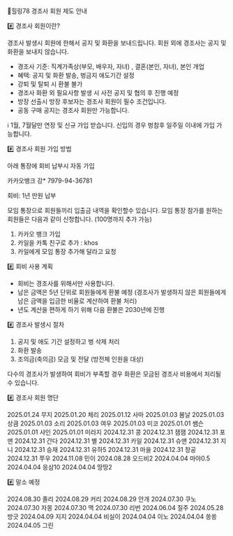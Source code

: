 🌈힐링78 경조사 회원 제도 안내 

#️⃣ 경조사 회원이란? 

경조사 발생시 회원에 한해서 공지 및 화환을 보내드립니다. 
회원 외에 경조사는 공지 및 화환을 보내지 않습니다. 

- 경조사 기준: 직계가족상(부모, 배우자, 자녀) , 결혼(본인, 자녀), 본인 개업
- 혜택: 공지 및 화환 발송, 벙금지 애도기간 설정
- 강퇴 및 탈퇴 시 환불 불가
- 경조사 화환 외 필요사항 발생 시 사전 공지 및 협의 후 진행 예정 
- 방장 선출시 방장 후보자는 경조사 회원이 필수 조건입니다.
- 공동 구매 공지는 경조사 회원만 가능합니다.

ℹ️ 1월, 7월달만 연장 및 신규 가입 받습니다.
신입의 경우 벙참후 일주일 이내에 가입 가능합니다. 

#️⃣ 경조사 회원 가입 방법

아래 통장에 회비 납부시 자동 가입

카카오뱅크 강* 7979-94-36781 

회비: 1년 만원 납부 

모임 통장으로 회원들끼리 입출금 내역을 확인할수 있습니다.
모임 통장 참가를 원하는 회원들은 다음과 같이 신청합니다.
(100명까지 추가 가능) 

1) 카카오 뱅크 가입
2) 카일을 카톡 친구로 추가 : khos
3) 카일에게 모임 통장 추가해 달라고 요청 

#️⃣ 회비 사용 계획 

- 회비는 경조사를 위해서만 사용합니다.
- 남은 금액은 5년 단위로 회원들에게 환불 예정
(경조사가 발생하지 않은 회원들에게 남은 금액을 입금한 비율로 계산하여 환불 처리)
- 년도 계산을 편하게 하기 위해 다음 환불은 2030년에 진행 

#️⃣ 경조사 발생시 절차 

1. 공지 및 애도 기간 설정하고 벙 삭제 처리
2. 화환 발송
3. 조의금(축의금) 모금 및 전달 (방전체 인원을 대상) 

다수의 경조사가 발생하여 회비가 부족할 경우 화환은 모금된 경조사 비용에서 처리될 수 있습니다. 

#️⃣ 경조사 회원 명단 

2025.01.24 무지
2025.01.20 체리
2025.01.12 사마
2025.01.03 봄날
2025.01.03 상큼
2025.01.03 소리
2025.01.03 여우
2025.01.03 미코
2025.01.01 쌤슨
2025.01.01 샤인
2025.01.01 미라지
2024.12.31 콩
2024.12.31 잼잼
2024.12.31 포맨
2024.12.31 간다
2024.12.31 별
2024.12.31 카일
2024.12.31 슈맨
2024.12.31 지니
2024.12.31 승재
2024.12.31 유하5
2024.12.31 마을
2024.12.31 창공
2024.12.31 쭈우
2024.11.08 민이
2024.08.28 오드비2
2024.04.04 마야0.5
2024.04.04 응삼10
2024.04.04 땅땅2 

#️⃣ 말소 예정 

2024.08.30 졸리
2024.08.29 커리
2024.08.29 안개
2024.07.30 쿠노
2024.07.30 자몽
2024.07.30 맥
2024.07.30 리번
2024.06.04 질주
2024.05.28 방긋
2024.04.09 지지
2024.04.04 비실이
2024.04.04 이노
2024.04.04 쏭쏭
2024.04.05 그린